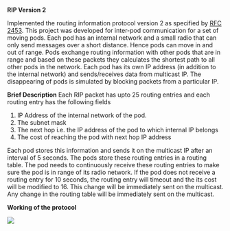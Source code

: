 **RIP Version 2**

Implemented the routing information protocol version 2 as specified by [RFC 2453](https://tools.ietf.org/html/rfc2453). 
This project was developed for inter-pod communication for a set of moving pods.
Each pod has an internal network and a small radio that can only send messages over a short distance.
Hence pods can move in and out of range.
Pods exchange routing information with other pods that are in range and based on these packets they calculates the shortest path to all other pods in the network.
Each pod has its own IP address (in addition to the internal network) and sends/receives data from multicast IP.
The disappearing of pods is simulated by blocking packets from a particular IP.

**Brief Description**
Each RIP packet has upto 25 routing entries and each routing entry has the following fields
1. IP Address of the internal network of the pod.
2. The subnet mask
3. The next hop i.e. the IP address of the pod to which internal IP belongs
4. The cost of reaching the pod with next hop IP address

Each pod stores this information and sends it on the multicast IP after an interval of 5 seconds.
The pods store these routing entries in a routing table. 
The pod needs to continuously receive these routing entries to make sure the pod is in range of its radio network.
If the pod does not receive a routing entry for 10 seconds, the routing entry will timeout and the its cost will be modified to 16.
This change will be immediately sent on the multicast.
Any change in the routing table will be immediately sent on the multicast.

**Working of the protocol**

![](RIPv2Working.gif)
